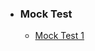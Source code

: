 <html>
<head></head>
<body>
	<ul>
		<li><h3>Mock Test</h3>
			<ul>
			  <!--<li><a href="https://ambarfulzele.github.io/Harshvardhan/Mocks/IBS Quant Mock.html">IBS Mock</a></li>-->
			  <li><a href="https://ambarfulzele.github.io/Aishwarya/Mocks/MockTest_1.html">Mock Test 1</a></li>
			</ul>
		</li>
		<!-- <li><h3>Verbal</h3>
			<ul>
			  <li><a href="https://ambarfulzele.github.io/Harshvardhan/Verbal/VERBAL_1.html">VERBAL 1</a></li>
			  <li><a href="https://ambarfulzele.github.io/Harshvardhan/Verbal/VERBAL_2.html">VERBAL 2</a></li>
			  <li><a href="https://ambarfulzele.github.io/Pratish/VerbalSectionalTest1.html">V1</a></li>
			  <li><a href="https://ambarfulzele.github.io/Pratish/VerbalSectionalTest2.html">V2</a></li>
			  <li><a href="https://ambarfulzele.github.io/Pratish/VerbalSectionalTest4.html">V4</a></li>
			  <li><a href="https://ambarfulzele.github.io/Pratish/VerbalSectionalTest5.html">V5</a></li>
			</ul>
		</li>
		<li><h3>Quantitative Aptitude</h3>
			<ul>
			  	<li><a href="https://ambarfulzele.github.io/Harshvardhan/Quants/AP-GP-Test-01.html">AP-GP-Test-01</a></li>
				<li><a href="https://ambarfulzele.github.io/Harshvardhan/Quants/Averages-Test-01.html">Averages-Test-01</a></li>
				<li><a href="https://ambarfulzele.github.io/Harshvardhan/Quants/LCM-HCF-01.html">LCM-HCF-01</a></li>
			</ul>
		</li>
		<li><h3>Logical Reasoning</h3>
			<ul>
			  <li><a href="https://ambarfulzele.github.io/Harshvardhan/Verbal/VERBAL_1.html">VERBAL 1</a></li>
			</ul>
		</li>
		<li><h3>Data Interpretation</h3>
			<ul>
			   <li><a href="https://ambarfulzele.github.io/Harshvardhan/Verbal/VERBAL_1.html">VERBAL 1</a></li>
			</ul>
		</li>-->		
	</ul>
</body></html>
